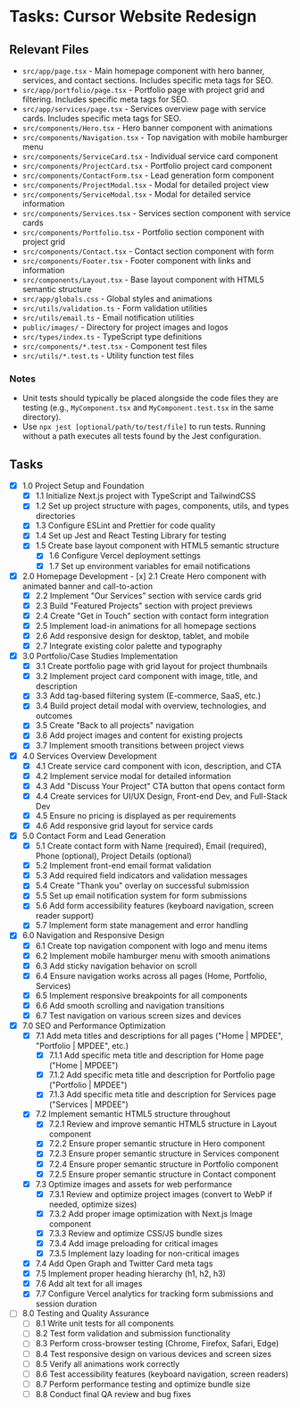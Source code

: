 # Tasks: Cursor Website Redesign

## Relevant Files

- `src/app/page.tsx` - Main homepage component with hero banner, services, and contact sections. Includes specific meta tags for SEO.
- `src/app/portfolio/page.tsx` - Portfolio page with project grid and filtering. Includes specific meta tags for SEO.
- `src/app/services/page.tsx` - Services overview page with service cards. Includes specific meta tags for SEO.
- `src/components/Hero.tsx` - Hero banner component with animations
- `src/components/Navigation.tsx` - Top navigation with mobile hamburger menu
- `src/components/ServiceCard.tsx` - Individual service card component
- `src/components/ProjectCard.tsx` - Portfolio project card component
- `src/components/ContactForm.tsx` - Lead generation form component
- `src/components/ProjectModal.tsx` - Modal for detailed project view
- `src/components/ServiceModal.tsx` - Modal for detailed service information
- `src/components/Services.tsx` - Services section component with service cards
- `src/components/Portfolio.tsx` - Portfolio section component with project grid
- `src/components/Contact.tsx` - Contact section component with form
- `src/components/Footer.tsx` - Footer component with links and information
- `src/components/Layout.tsx` - Base layout component with HTML5 semantic structure
- `src/app/globals.css` - Global styles and animations
- `src/utils/validation.ts` - Form validation utilities
- `src/utils/email.ts` - Email notification utilities
- `public/images/` - Directory for project images and logos
- `src/types/index.ts` - TypeScript type definitions
- `src/components/*.test.tsx` - Component test files
- `src/utils/*.test.ts` - Utility function test files

### Notes

- Unit tests should typically be placed alongside the code files they are testing (e.g., `MyComponent.tsx` and `MyComponent.test.tsx` in the same directory).
- Use `npx jest [optional/path/to/test/file]` to run tests. Running without a path executes all tests found by the Jest configuration.

## Tasks

- [x] 1.0 Project Setup and Foundation
  - [x] 1.1 Initialize Next.js project with TypeScript and TailwindCSS
  - [x] 1.2 Set up project structure with pages, components, utils, and types directories
  - [x] 1.3 Configure ESLint and Prettier for code quality
  - [x] 1.4 Set up Jest and React Testing Library for testing
  - [x] 1.5 Create base layout component with HTML5 semantic structure
    - [x] 1.6 Configure Vercel deployment settings
    - [x] 1.7 Set up environment variables for email notifications
- [x] 2.0 Homepage Development - [x] 2.1 Create Hero component with animated banner and call-to-action
  - [x] 2.2 Implement "Our Services" section with service cards grid
  - [x] 2.3 Build "Featured Projects" section with project previews
  - [x] 2.4 Create "Get in Touch" section with contact form integration
  - [x] 2.5 Implement load-in animations for all homepage sections
  - [x] 2.6 Add responsive design for desktop, tablet, and mobile
  - [x] 2.7 Integrate existing color palette and typography
- [x] 3.0 Portfolio/Case Studies Implementation
  - [x] 3.1 Create portfolio page with grid layout for project thumbnails
  - [x] 3.2 Implement project card component with image, title, and description
  - [x] 3.3 Add tag-based filtering system (E-commerce, SaaS, etc.)
  - [x] 3.4 Build project detail modal with overview, technologies, and outcomes
  - [x] 3.5 Create "Back to all projects" navigation
  - [x] 3.6 Add project images and content for existing projects
  - [x] 3.7 Implement smooth transitions between project views
- [x] 4.0 Services Overview Development
  - [x] 4.1 Create service card component with icon, description, and CTA
  - [x] 4.2 Implement service modal for detailed information
  - [x] 4.3 Add "Discuss Your Project" CTA button that opens contact form
  - [x] 4.4 Create services for UI/UX Design, Front-end Dev, and Full-Stack Dev
  - [x] 4.5 Ensure no pricing is displayed as per requirements
  - [x] 4.6 Add responsive grid layout for service cards
- [x] 5.0 Contact Form and Lead Generation
  - [x] 5.1 Create contact form with Name (required), Email (required), Phone (optional), Project Details (optional)
  - [x] 5.2 Implement front-end email format validation
  - [x] 5.3 Add required field indicators and validation messages
  - [x] 5.4 Create "Thank you" overlay on successful submission
  - [x] 5.5 Set up email notification system for form submissions
  - [x] 5.6 Add form accessibility features (keyboard navigation, screen reader support)
  - [x] 5.7 Implement form state management and error handling
- [x] 6.0 Navigation and Responsive Design
  - [x] 6.1 Create top navigation component with logo and menu items
  - [x] 6.2 Implement mobile hamburger menu with smooth animations
  - [x] 6.3 Add sticky navigation behavior on scroll
  - [x] 6.4 Ensure navigation works across all pages (Home, Portfolio, Services)
  - [x] 6.5 Implement responsive breakpoints for all components
  - [x] 6.6 Add smooth scrolling and navigation transitions
  - [x] 6.7 Test navigation on various screen sizes and devices
- [x] 7.0 SEO and Performance Optimization
  - [x] 7.1 Add meta titles and descriptions for all pages ("Home | MPDEE", "Portfolio | MPDEE", etc.)
    - [x] 7.1.1 Add specific meta title and description for Home page ("Home | MPDEE")
    - [x] 7.1.2 Add specific meta title and description for Portfolio page ("Portfolio | MPDEE")
    - [x] 7.1.3 Add specific meta title and description for Services page ("Services | MPDEE")
  - [x] 7.2 Implement semantic HTML5 structure throughout
    - [x] 7.2.1 Review and improve semantic HTML5 structure in Layout component
    - [x] 7.2.2 Ensure proper semantic structure in Hero component
    - [x] 7.2.3 Ensure proper semantic structure in Services component
    - [x] 7.2.4 Ensure proper semantic structure in Portfolio component
    - [x] 7.2.5 Ensure proper semantic structure in Contact component
  - [x] 7.3 Optimize images and assets for web performance
    - [x] 7.3.1 Review and optimize project images (convert to WebP if needed, optimize sizes)
    - [x] 7.3.2 Add proper image optimization with Next.js Image component
    - [x] 7.3.3 Review and optimize CSS/JS bundle sizes
    - [x] 7.3.4 Add image preloading for critical images
    - [x] 7.3.5 Implement lazy loading for non-critical images
  - [x] 7.4 Add Open Graph and Twitter Card meta tags
  - [x] 7.5 Implement proper heading hierarchy (h1, h2, h3)
  - [x] 7.6 Add alt text for all images
  - [x] 7.7 Configure Vercel analytics for tracking form submissions and session duration
- [ ] 8.0 Testing and Quality Assurance
  - [ ] 8.1 Write unit tests for all components
  - [ ] 8.2 Test form validation and submission functionality
  - [ ] 8.3 Perform cross-browser testing (Chrome, Firefox, Safari, Edge)
  - [ ] 8.4 Test responsive design on various devices and screen sizes
  - [ ] 8.5 Verify all animations work correctly
  - [ ] 8.6 Test accessibility features (keyboard navigation, screen readers)
  - [ ] 8.7 Perform performance testing and optimize bundle size
  - [ ] 8.8 Conduct final QA review and bug fixes
